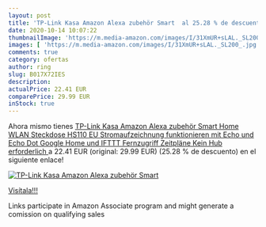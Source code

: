 ```yaml
---
layout: post
title: 'TP-Link Kasa Amazon Alexa zubehör Smart  al 25.28 % de descuento'
date: 2020-10-14 10:07:22
thumbnailImage: 'https://m.media-amazon.com/images/I/31XmUR+sLAL._SL200_.jpg'
images: [ 'https://m.media-amazon.com/images/I/31XmUR+sLAL._SL200_.jpg' ]
comments: true
category: ofertas
author: ring
slug: B017X72IES
description:
actualPrice: 22.41 EUR
comparePrice: 29.99 EUR
inStock: true
---
```


Ahora mismo tienes [TP-Link Kasa Amazon Alexa zubehör Smart Home WLAN Steckdose HS110  EU  Stromaufzeichnung  funktionieren mit Echo und Echo Dot  Google Home und IFTTT  Fernzugriff  Zeitpläne  Kein Hub erforderlich ](https://www.amazon.de/dp/B017X72IES/?tag=tolees0ca-21) a 22.41 EUR (original: 29.99 EUR) (25.28 %  de descuento) en el siguiente enlace!

[![TP-Link Kasa Amazon Alexa zubehör Smart ](https://m.media-amazon.com/images/I/31XmUR+sLAL._SL200_.jpg)](https://www.amazon.de/dp/B017X72IES/?tag=tolees0ca-21)

[Visítala!!!](https://www.amazon.de/dp/B017X72IES/?tag=tolees0ca-21)

Links participate in Amazon Associate program and might generate a comission on qualifying sales
